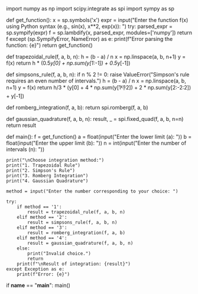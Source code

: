 import numpy as np
import scipy.integrate as spi
import sympy as sp

def get_function():
    x = sp.symbols('x')
    expr = input("Enter the function f(x) using Python syntax (e.g., sin(x), x**2, exp(x)): ")
    try:
        parsed_expr = sp.sympify(expr)
        f = sp.lambdify(x, parsed_expr, modules=['numpy'])
        return f
    except (sp.SympifyError, NameError) as e:
        print(f"Error parsing the function: {e}")
        return get_function()

def trapezoidal_rule(f, a, b, n):
    h = (b - a) / n
    x = np.linspace(a, b, n+1)
    y = f(x)
    return h * (0.5*y[0] + np.sum(y[1:-1]) + 0.5*y[-1])

def simpsons_rule(f, a, b, n):
    if n % 2 != 0:
        raise ValueError("Simpson's rule requires an even number of intervals.")
    h = (b - a) / n
    x = np.linspace(a, b, n+1)
    y = f(x)
    return h/3 * (y[0] + 4 * np.sum(y[1:-1:2]) + 2 * np.sum(y[2:-2:2]) + y[-1])

def romberg_integration(f, a, b):
    return spi.romberg(f, a, b)

def gaussian_quadrature(f, a, b, n):
    result, _ = spi.fixed_quad(f, a, b, n=n)
    return result

def main():
    f = get_function()
    a = float(input("Enter the lower limit (a): "))
    b = float(input("Enter the upper limit (b): "))
    n = int(input("Enter the number of intervals (n): "))

    print("\nChoose integration method:")
    print("1. Trapezoidal Rule")
    print("2. Simpson's Rule")
    print("3. Romberg Integration")
    print("4. Gaussian Quadrature")

    method = input("Enter the number corresponding to your choice: ")

    try:
        if method == '1':
            result = trapezoidal_rule(f, a, b, n)
        elif method == '2':
            result = simpsons_rule(f, a, b, n)
        elif method == '3':
            result = romberg_integration(f, a, b)
        elif method == '4':
            result = gaussian_quadrature(f, a, b, n)
        else:
            print("Invalid choice.")
            return
        print(f"\nResult of integration: {result}")
    except Exception as e:
        print(f"Error: {e}")

if __name__ == "__main__":
    main()
